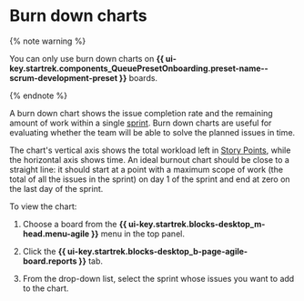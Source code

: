 # Burn down charts

{% note warning %}

You can only use burn down charts on **{{ ui-key.startrek.components_QueuePresetOnboarding.preset-name--scrum-development-preset }}** boards.

{% endnote %}

A burn down chart shows the issue completion rate and the remaining amount of work within a single [sprint](agile.md#dlen_sprint). Burn down charts are useful for evaluating whether the team will be able to solve the planned issues in time.

The chart's vertical axis shows the total workload left in [Story Points](agile.md#dlen_sp), while the horizontal axis shows time. An ideal burnout chart should be close to a straight line: it should start at a point with a maximum scope of work (the total of all the issues in the sprint) on day 1 of the sprint and end at zero on the last day of the sprint.

To view the chart:

1. Choose a board from the **{{ ui-key.startrek.blocks-desktop_m-head.menu-agile }}** menu in the top panel.

1. Click the **{{ ui-key.startrek.blocks-desktop_b-page-agile-board.reports }}** tab.

1. From the drop-down list, select the sprint whose issues you want to add to the chart.

